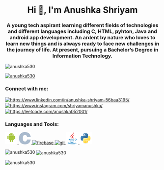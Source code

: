 ### <h1 align="center">Hi 👋, I'm Anushka Shriyam</h1>
<h3 align="center">A young tech aspirant learning different fields of technologies and different languages including C, HTML, pyhton, Java and android app development. An ardent by nature who loves to learn new things and is always ready to face new challenges in the journey of life. At present, pursuing a Bachelor’s Degree in Information Technology.</h3>

<p align="left"> <img src="https://komarev.com/ghpvc/?username=anushka530&label=Profile%20views&color=0e75b6&style=flat" alt="anushka530" /> </p>

<p align="left"> <a href="https://github.com/ryo-ma/github-profile-trophy"><img src="https://github-profile-trophy.vercel.app/?username=anushka530" alt="anushka530" /></a> </p>

<h3 align="left">Connect with me:</h3>
<p align="left">
<a href="https://linkedin.com/in/https://www.linkedin.com/in/anushka-shriyam-56baa3195/" target="blank"><img align="center" src="https://cdn.jsdelivr.net/npm/simple-icons@3.0.1/icons/linkedin.svg" alt="https://www.linkedin.com/in/anushka-shriyam-56baa3195/" height="30" width="40" /></a>
<a href="https://instagram.com/https://www.instagram.com/shriyamanushka/" target="blank"><img align="center" src="https://cdn.jsdelivr.net/npm/simple-icons@3.0.1/icons/instagram.svg" alt="https://www.instagram.com/shriyamanushka/" height="30" width="40" /></a>
<a href="https://www.leetcode.com/https://leetcode.com/anushka052001/" target="blank"><img align="center" src="https://cdn.jsdelivr.net/npm/simple-icons@3.0.1/icons/leetcode.svg" alt="https://leetcode.com/anushka052001/" height="30" width="40" /></a>
</p>

<h3 align="left">Languages and Tools:</h3>
<p align="left"> <a href="https://developer.android.com" target="_blank"> <img src="https://raw.githubusercontent.com/devicons/devicon/master/icons/android/android-original-wordmark.svg" alt="android" width="40" height="40"/> </a> <a href="https://www.cprogramming.com/" target="_blank"> <img src="https://raw.githubusercontent.com/devicons/devicon/master/icons/c/c-original.svg" alt="c" width="40" height="40"/> </a> <a href="https://firebase.google.com/" target="_blank"> <img src="https://www.vectorlogo.zone/logos/firebase/firebase-icon.svg" alt="firebase" width="40" height="40"/> </a> <a href="https://git-scm.com/" target="_blank"> <img src="https://www.vectorlogo.zone/logos/git-scm/git-scm-icon.svg" alt="git" width="40" height="40"/> </a> <a href="https://www.java.com" target="_blank"> <img src="https://raw.githubusercontent.com/devicons/devicon/master/icons/java/java-original.svg" alt="java" width="40" height="40"/> </a> <a href="https://www.python.org" target="_blank"> <img src="https://raw.githubusercontent.com/devicons/devicon/master/icons/python/python-original.svg" alt="python" width="40" height="40"/> </a> </p>

<p><img align="left" src="https://github-readme-stats.vercel.app/api/top-langs?username=anushka530&show_icons=true&locale=en&layout=compact" alt="anushka530" /></p>

<p>&nbsp;<img align="center" src="https://github-readme-stats.vercel.app/api?username=anushka530&show_icons=true&locale=en" alt="anushka530" /></p>

<p><img align="center" src="https://github-readme-streak-stats.herokuapp.com/?user=anushka530&" alt="anushka530" /></p>

 


<!--
**anushka530/anushka530** is a ✨ _special_ ✨ repository because its `README.md` (this file) appears on your GitHub profile.


